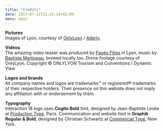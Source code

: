 ```yaml
---
title: "Credits"
date: 2017-07-11T22:31:14+02:00
menu: main
---
```


**Pictures**  
Images of Lyon, courtesy of [OnlyLyon](http://www.onlylyon.com/en/) / [Aderly](https://www.aderly.com).

**Videos**  
The amazing video teaser was produced by [Pagès Films](http://www.pages-films.com) in Lyon, music by [Baptiste Martineau](https://www.baptistemartineau.com), brewed locally too. Drone footage courtesy of OnlyLyon. Copyright © ONLYLYON Tourism and Conventions / Dynamic View

**Logos and brands**  
All company names and logos are trademarks™ or registered® trademarks of their respective holders. Their presence on this website does not imply any affiliation with or endorsement by them.

**Typography**  
Interaction 18 logo uses **Cogito Bold** font, designed by Jean-Baptiste Levée at [Production Type](#), Paris. Communication and website font is **Graphik Regular & Bold**, designed by Christian Schwartz at [Commercial Type](https://commercialtype.com/), New York.
